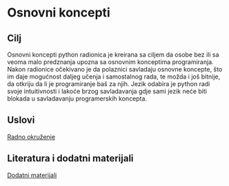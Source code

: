 # Osnovni koncepti

## Cilj
Osnovni koncepti python radionica je kreirana sa ciljem da osobe bez ili sa veoma malo predznanja upozna sa osnovnim konceptima programiranja. Nakon radionice očekivano je da polaznici savladaju osnovne koncepte, što im daje mogućnost daljeg učenja i samostalnog rada, te možda i još bitnije, da otkriju da li je programiranje baš za njih. 
Jezik odabira je python radi svoje intuitivnosti i lakoće brzog savladavanja gdje sami jezik neće biti blokada u savladavanju programerskih koncepta.

## Uslovi
[Radno okruženje](./setup.md)

## Literatura i dodatni materijali
[Dodatni materijali](./resources.md)